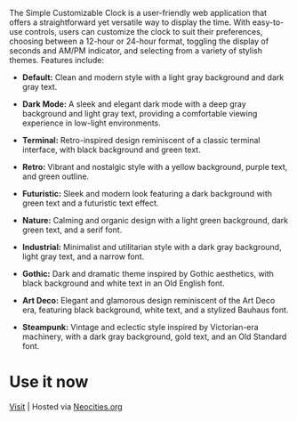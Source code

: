 The Simple Customizable Clock is a user-friendly web application that offers a straightforward yet versatile way to display the time. With easy-to-use controls, users can customize the clock to suit their preferences, choosing between a 12-hour or 24-hour format, toggling the display of seconds and AM/PM indicator, and selecting from a variety of stylish themes. Features include:

- **Default:** Clean and modern style with a light gray background and dark gray text.

- **Dark Mode:** A sleek and elegant dark mode with a deep gray background and light gray text, providing a comfortable viewing experience in low-light environments.

- **Terminal:** Retro-inspired design reminiscent of a classic terminal interface, with black background and green text.

- **Retro:** Vibrant and nostalgic style with a yellow background, purple text, and green outline.

- **Futuristic:** Sleek and modern look featuring a dark background with green text and a futuristic text effect.

- **Nature:** Calming and organic design with a light green background, dark green text, and a serif font.

- **Industrial:** Minimalist and utilitarian style with a dark gray background, light gray text, and a narrow font.

- **Gothic:** Dark and dramatic theme inspired by Gothic aesthetics, with black background and white text in an Old English font.

- **Art Deco:** Elegant and glamorous design reminiscent of the Art Deco era, featuring black background, white text, and a stylized Bauhaus font.

- **Steampunk:** Vintage and eclectic style inspired by Victorian-era machinery, with a dark gray background, gold text, and an Old Standard font.

# Use it now

[Visit](https://duffin.neocities.org/clock/home) | Hosted via [Neocities.org](https://neocities.org/site/duffin)

